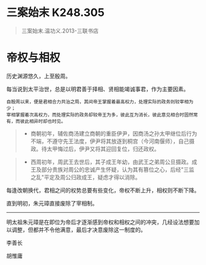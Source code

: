 # 三案始末 K248.305

> 三案始末.温功义.2013-三联书店

# 帝权与相权

历史渊源悠久，上至殷周。

每当说到太平治世，总是以明君善于择相、贤相能竭诚事君，作为主要因素。

```
自殷周以来，便是君相合力共治之局，其间帝王掌握着最高权力，处理实际的政务则较宰相为少；
宰相掌握着次高权力，而处理实际的政务却较帝王为多，彼此互为消长，彼此意见相合时固然常有，而彼此相异时却也时见。
```

> - 商朝初年，辅佐商汤建立商朝的重臣伊尹，因商汤之孙太甲继位后行为不端，不遵守先王法度，伊尹将其放逐到桐宫（今河南偃师），自己摄政。待太甲悔过后，伊尹又将其迎回复位，归还政权。  
  
> - 西周初年，周武王去世后，其子成王年幼，由武王之弟周公旦摄政。成王及部分贵族对周公的忠诚产生怀疑，认为其有篡位之心，后经"三监之乱"平定及周公归政成王，疑虑才得以消除。

每逢改朝换代，君相之间的权势总要有些变化，帝权不断上升，相权则不断下降。

直到明初，朱元璋直接废除了宰相制。

---

明太祖朱元璋是在即位为帝后才逐渐感到帝权和相权之间的冲突，几经设法想要加以调整，但都并不令他满意，最后才决意废除这一制度的。

李善长

胡惟庸